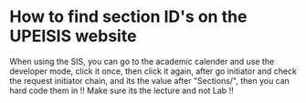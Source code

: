 # How to find section ID's on the UPEISIS website
When using the SIS, you can go to the academic calender and use the developer mode, click it once, then click it again, after go initiator and check the request 
initiator chain, and its the value after "Sections/", then you can hard code them in
!! Make sure its the lecture and not Lab !!
